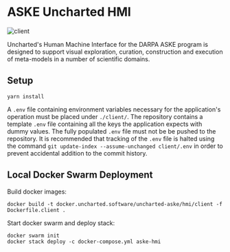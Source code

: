 # ASKE Uncharted HMI
![client](https://github.com/uncharted-aske/HMI/workflows/client/badge.svg)

Uncharted's Human Machine Interface for the DARPA ASKE program is designed to support visual exploration, curation, construction and execution of meta-models in a number of scientific domains.

## Setup
```shell script
yarn install
```

A `.env` file containing environment variables necessary for the application's operation must be placed under `./client/`. The repository contains a template `.env` file containing all the keys the application expects with dummy values. The fully populated `.env` file must not be be pushed to the repository. It is recommended that tracking of the `.env` file is halted using the command `git update-index --assume-unchanged client/.env` in order to prevent accidental addition to the commit history.

## Local Docker Swarm Deployment
Build docker images:
```shell script
docker build -t docker.uncharted.software/uncharted-aske/hmi/client -f Dockerfile.client .
```

Start docker swarm and deploy stack:
```shell script
docker swarm init
docker stack deploy -c docker-compose.yml aske-hmi
```
